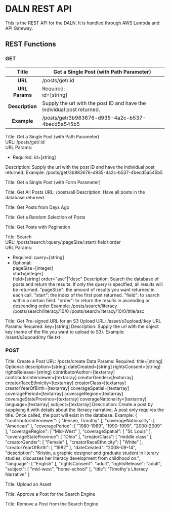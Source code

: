 # DALN REST API

This is the REST API for the DALN. It is handled through AWS Lambda and API Gateway.

## REST Functions

### GET

| **Title**      | Get a Single Post (with Path Parameter)        |
| :---------:    | ------  |
| **URL**        | /posts/get/:id |
| **URL Params** | Required: <br> id=[string] |
| **Description**| Supply the url with the post ID and have the individual post returned. |
| **Example**    | /posts/get/3b983676-d935-4a2c-b537-4becd5a545b5 |


Title: Get a Single Post (with Path Parameter) <br>
URL: /posts/get/:id <br>
URL Params:
* Required: id=[string]

Description: Supply the url with the post ID and have the individual post returned.
Example: /posts/get/3b983676-d935-4a2c-b537-4becd5a545b5

Title: Get a Single Post (with Form Parameter)

Title: Get All Posts
URL: /posts/all
Description: Have all posts in the database returned.

Title: Get Posts from Days Ago

Title: Get a Random Selection of Posts

Title: Get Posts with Pagination

Title: Search <br>
URL: /posts/search/:query/:pageSize/:start/:field/:order <br>
URL Params: <br>
* Required: query=[string]
* Optional: <br>
pageSize=[integer] <br>
              start=[integer] <br>
              field=[string]
              order="asc"|"desc"
Description: Search the database of posts and return the results.
    If only the query is specified, all results will be returned.
    "pageSize": the amount of results you want returned in each call.
    "start": the index of the first post returned.
    "field": to search within a certain field.
    "order": to return the results in ascending or descending order
Example: /posts/search/literacy
         /posts/search/literacy/10/0
         /posts/search/literacy/10/0/title/asc

Title: Get Pre-signed URL for an S3 Upload
URL: /asset/s3upload/:key
URL Params:
    Required: key=[string]
Description: Supply the url with the object key (name of the file you want to upload to S3).
Example: /asset/s3upoad/my file.txt

### POST

Title: Create a Post
URL: /posts/create
Data Params:
    Required: title=[string]
    Optional: description=[string]
              dateCreated=[string]
              rightsConsent=[string]
              rightsRelease=[string]
              contributorAuthor=[textarray]
              contributorInterviewer=[textarray]
              creatorGender=[textarray]
              creatorRaceEthnicity=[textarray]
              creatorClass=[textarray]
              creatorYearOfBirth=[textarray]
              coverageSpatial=[textarray]
              coveragePeriod=[textarray]
              coverageRegion=[textarray]
              coverageStateProvince=[textarray]
              coverageNationality=[textarray]
              language=[textarray]
              subject=[textarray]
Description: Create a post by supplying it with details about the literacy narrative. A post only requires the title.
Once called, the post will exist in the database.
Example:
    {
    "contributorInterviewer": [
        "Jensen, Timothy"
      ],
      "coverageNationality": [
        "American"
      ],
      "coveragePeriod": [
        "1980-1989",
        "1990-1999",
        "2000-2009"
      ],
      "coverageRegion": [
        "Mid-West"
      ],
      "coverageSpatial": [
        "St. Louis"
      ],
      "coverageStateProvince": [
        "Ohio"
      ],
      "creatorClass": [
        "middle class"
      ],
      "creatorGender": [
        "Female"
      ],
      "creatorRaceEthnicity": [
        "White"
      ],
      "creatorYearOfBirth": [
        "1982"
      ],
      "dateCreated": "2008-09-14",
      "description": "Kristin, a graphic designer and graduate student in literary studies, discusses her literacy development from childhood on.",
      "language": [
        "English"
      ],
      "rightsConsent": "adult",
      "rightsRelease": "adult",
      "subject": [
        "mid-west",
        "home-school"
      ],
      "title": "Timothy's Literacy Narrative"
    }

Title: Upload an Asset

Title: Approve a Post for the Search Engine

Title: Remove a Post from the Search Engine
